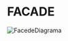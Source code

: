 # FACADE

![FacedeDiagrama](https://github.com/vmorais111/bertoti/assets/111707785/c1fb9cee-44f5-491c-8f07-21a9a5857b2d)
